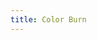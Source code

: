 ```yaml
---
title: Color Burn
---
```


<DarumaPlayer src='https://raw.githubusercontent.com/verygoodgraphics/resource/main/feature/blend_mode__daruma/blend_mode__color_burn.daruma' />
